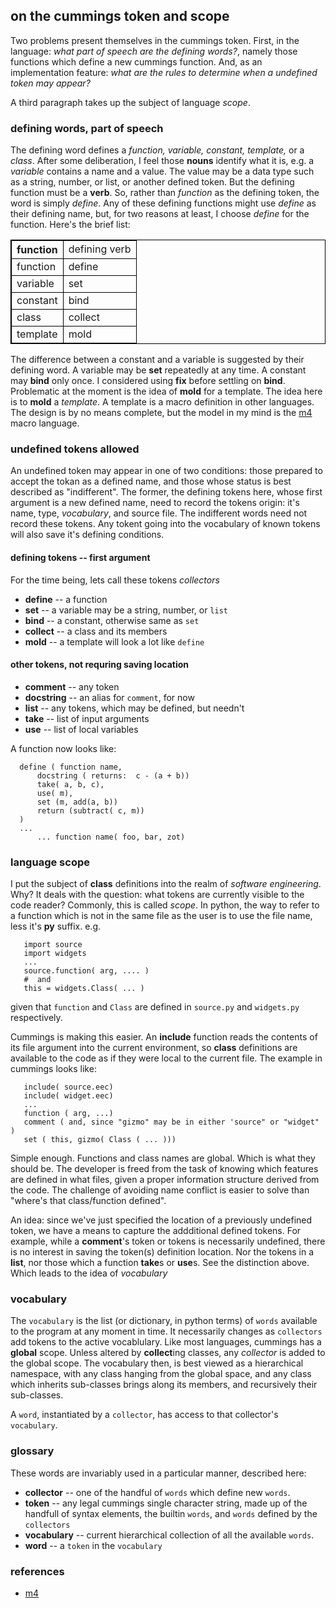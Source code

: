 <head>
<style>
table, th, td {
    center;
    border: 1px solid black;
}
</style>
</head>

## on the cummings token and scope

Two problems present themselves in  the cummings token.  First, in the
language: _what part of speech  are the defining words?_, namely those
functions  which   define  a  new  cummings  function.    And,  as  an
implementation  feature:  _what are  the  rules  to  determine when  a
undefined token may appear?_

A third paragraph takes up the subject of language _scope_.

### defining words, part of speech

The defining word defines  a _function, variable, constant, template,_
or  a  _class_.   After  some  deliberation, I  feel  those  **nouns**
identify what  it is, e.g. a  _variable_ contains a name  and a value.
The value  may be a data  type such as  a string, number, or  list, or
another defined token.  But the  defining function must be a **verb**.
So, rather than  _function_ as the defining token,  the word is simply
_define_.  Any of these defining functions might use _define_ as their
defining name,  but, for two reasons  at least, I  choose _define_ for
the function.  Here's the brief list:

<table> <tr> <th>    function
  </td><td>               defining verb 
  </th> </tr> <tr> <td> function 
  </td><td>                  define 
  </td> </tr> <tr> <td> variable
  </td><td>                  set 
  </td> </tr> <tr> <td> constant 
  </td><td>                  bind 
  </td> </tr> <tr> <td> class 
  </td><td>                  collect 
  </td> </tr> <tr> <td> template 
  </td><td>                  mold 
  </td> </tr>
</table>

The difference between a constant and a variable is suggested by their
defining word.  A  variable may be **set** repeatedly  at any time.  A
constant may  **bind** only once.   I considered using  **fix** before
settling  on **bind**.   Problematic  at  the moment  is  the idea  of
**mold** for a  template.  The idea here is  to **mold** a _template_.
A template is a macro definition in other languages.  The design is by
no  means complete,  but the  model  in my  mind is  the [m4][]  macro
language.

### undefined tokens allowed

An undefined token may appear in one of two conditions: those prepared
to accept the tokan as a  defined name, and those whose status is best
described  as "indifferent".   The former,  the defining  tokens here,
whose first argument is a new  defined name, need to record the tokens
origin:  it's   name,  type,  _vocabulary_,  and   source  file.   The
indifferent words need not record these tokens.  Any tokent going into
the  vocabulary   of  known  tokens  will  also   save  it's  defining
conditions.

#### defining tokens -- first argument

For the time being, lets call these tokens _collectors_

* **define**  -- a function
* **set**     -- a variable may be a string, number, or `list`
* **bind**    -- a constant, otherwise same as `set`
* **collect** -- a class and its members
* **mold**    -- a template will look a lot like `define`

#### other tokens, not requring saving location

* **comment**   -- any token
* **docstring** -- an alias for `comment`, for now
* **list**      -- any tokens, which may be defined, but needn't
* **take**      -- list of input arguments
* **use**       -- list of local variables

A function now looks like:

      define ( function name, 
          docstring ( returns:  c - (a + b)) 
          take( a, b, c),
          use( m),
          set (m, add(a, b))
          return (subtract( c, m))
      )
      ... 
          ... function name( foo, bar, zot)

### language scope

I put the subject of **class** definitions into the realm of _software
engineering_.   Why?  It  deals  with the  question:  what tokens  are
currently  visible  to the  code  reader?   Commonly,  this is  called
_scope_.  In  python, the way to refer  to a function which  is not in
the same file  as the user is  to use the file name,  less it's **py**
suffix.  e.g.

       import source
       import widgets
       ...
       source.function( arg, .... )  
       #  and
       this = widgets.Class( ... )   

given  that `function`  and  `Class` are  defined  in `source.py`  and
`widgets.py` respectively.

Cummings  is making this  easier.  An  **include** function  reads the
contents  of  its  file  argument  into the  current  environment,  so
**class** definitions are available to  the code as if they were local
to the current file.  The example in cummings looks like:

       include( source.eec)
       include( widget.eec)
       ... 
       function ( arg, ...)
       comment ( and, since "gizmo" may be in either 'source" or "widget" ) 
       set ( this, gizmo( Class ( ... )))

Simple enough.   Functions and class  names are global. Which  is what
they should be.  The developer is freed from the task of knowing which
features  are  defined  in  what  files, given  a  proper  information
structure  derived from  the  code.  The  challenge  of avoiding  name
conflict  is  easier  to   solve  than  "where's  that  class/function
defined". 

An  idea: since  we've just  specified  the location  of a  previously
undefined token,  we have a  means to capture the  addditional defined
tokens.   For  example,  while  a  **comment**'s token  or  tokens  is
necessarily  undefined, there is  no interest  in saving  the token(s)
definition location.  Nor the tokens  in a **list**, nor those which a
function  **take**s or  **use**s.  See  the distinction  above.  Which
leads to the idea of _vocabulary_

### vocabulary

The  `vocabulary` is  the list  (or  dictionary, in  python terms)  of
`words`  available  to  the  program   at  any  moment  in  time.   It
necessarily  changes   as  `collectors`  add  tokens   to  the  active
vocablulary.  Like  most languages,  cummings has a  **global** scope.
Unless altered by **collect**ing  classes, any _collector_ is added to
the  global  scope.   The  vocabulary   then,  is  best  viewed  as  a
hierarchical namespace, with any  class hanging from the global space,
and any class which inherits sub-classes brings along its members, and
recursively their sub-classes.

A  `word`,   instantiated  by  a  `collector`,  has   access  to  that
collector's `vocabulary`.

### glossary

These words are invariably used in a particular manner, described here:

* **collector** --  one of the  handful of `words` which  define new
  `words`.
* **token** -- any legal cummings  single character string, made up of
  the handfull  of syntax elements,  the builtin `words`,  and `words`
  defined by the `collectors`
* **vocabulary**  --  current   hierarchical  collection  of  all  the
  available `words`.
* **word**  -- a `token` in the `vocabulary`

### references

  [m4]: http://en.wikipedia.org/wiki/M4_(computer_language)
        "m4 (computer langauge) -- a general purpose macro processor"

* [m4][]